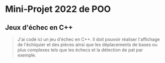 # Mini-Projet 2022 de POO
## Jeux d'échec en C++

>J'ai codé ici un jeu d'échec en C++. Il doit pouvoir réaliser l'affichage de l'échiquier et des pièces
> ainsi que les déplacements de bases ou plus complexes tels que les échecs et la détection de pat par exemple.

